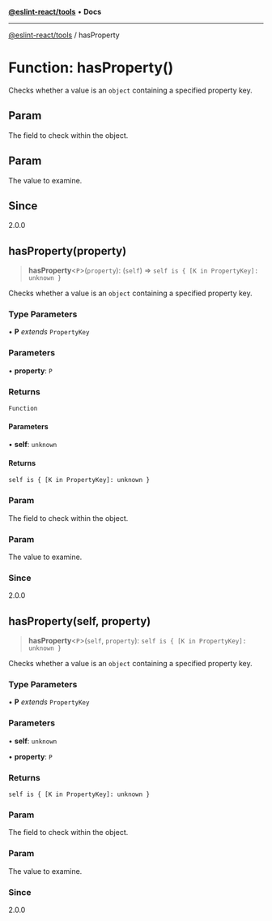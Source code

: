 [**@eslint-react/tools**](../README.md) • **Docs**

***

[@eslint-react/tools](../README.md) / hasProperty

# Function: hasProperty()

Checks whether a value is an `object` containing a specified property key.

## Param

The field to check within the object.

## Param

The value to examine.

## Since

2.0.0

## hasProperty(property)

> **hasProperty**\<`P`\>(`property`): (`self`) => `self is { [K in PropertyKey]: unknown }`

Checks whether a value is an `object` containing a specified property key.

### Type Parameters

• **P** *extends* `PropertyKey`

### Parameters

• **property**: `P`

### Returns

`Function`

#### Parameters

• **self**: `unknown`

#### Returns

`self is { [K in PropertyKey]: unknown }`

### Param

The field to check within the object.

### Param

The value to examine.

### Since

2.0.0

## hasProperty(self, property)

> **hasProperty**\<`P`\>(`self`, `property`): `self is { [K in PropertyKey]: unknown }`

Checks whether a value is an `object` containing a specified property key.

### Type Parameters

• **P** *extends* `PropertyKey`

### Parameters

• **self**: `unknown`

• **property**: `P`

### Returns

`self is { [K in PropertyKey]: unknown }`

### Param

The field to check within the object.

### Param

The value to examine.

### Since

2.0.0
